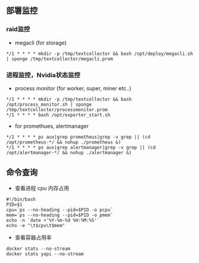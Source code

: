 ## 部署监控
### raid监控
- megacli  (for storage)
```
*/1 * * * * mkdir -p /tmp/textcollector && bash /opt/deploy/megacli.sh | sponge /tmp/textcollector/megacli.prom
```

### 进程监控，Nvidia状态监控
- process monitor (for worker, super, miner etc..)
```
*/1 * * * * mkdir -p /tmp/textcollector && bash /opt/process_monitor.sh | sponge /tmp/textcollector/processmonitor.prom
*/1 * * * * bash /opt/exporter_start.sh
```

- for promethues, alertmanager
```
*/1 * * * * ps aux|grep prometheus|grep -v grep || (cd /opt/prometheus-*/ && nohup ./prometheus &)
*/1 * * * * ps aux|grep alertmanager|grep -v grep || (cd /opt/alertmanager-*/ && nohup ./alertmanager &)
```
## 命令查询
- 查看进程 cpu 内存占用
```
#!/bin/bash
PID=$1
cpu=`ps --no-heading --pid=$PID -o pcpu`
mem=`ps --no-heading --pid=$PID -o pmem`
echo -n `date +'%Y-%m-%d %H:%M:%S'`
echo -e "\t$cpu\t$mem"
```
- 查看容器占用率
```
docker stats --no-stream
docker stats yapi --no-stream
```



